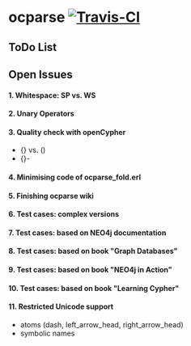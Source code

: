 ocparse <a href="https://magnum.travis-ci.com/k2informatics/sqlparse"><img src="https://travis-ci.org/K2InformaticsGmbH/sqlparse.svg" alt="Travis-CI"></a>
=======

ToDo List
---------

## Open Issues ##

#### 1. Whitespace: SP vs. WS ####
    
#### 2. Unary Operators ####

#### 3. Quality check with openCypher ####

- {} vs. ()
- {}-

#### 4. Minimising code of ocparse_fold.erl ####

#### 5. Finishing ocparse wiki ####
    
#### 6. Test cases: complex versions ####
    
#### 7. Test cases: based on NEO4j documentation ####
    
#### 8. Test cases: based on book "Graph Databases" ####
    
#### 9. Test cases: based on book "NEO4j in Action" ####
    
#### 10. Test cases: based on book "Learning Cypher" ####
    
#### 11. Restricted Unicode support ####

- atoms (dash, left_arrow_head, right_arrow_head)
- symbolic names
    

